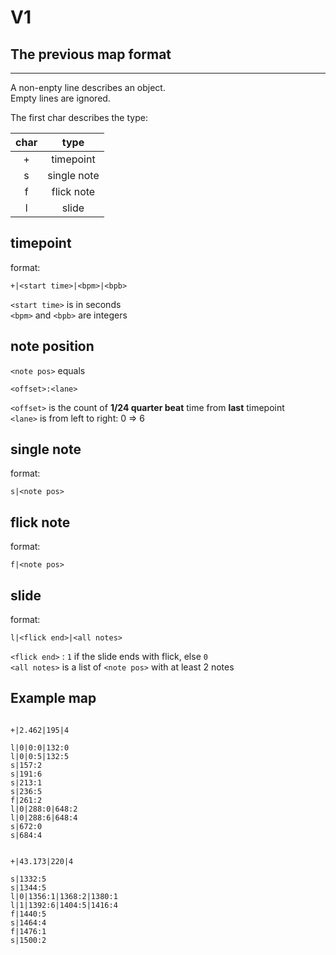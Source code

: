 
# V1

## The previous map format

---

A non-enpty line describes an object.  
Empty lines are ignored.

The first char describes the type:

| char  |    type     |
| :---: | :---------: |
|   +   |  timepoint  |
|   s   | single note |
|   f   | flick note  |
|   l   |    slide    |

## timepoint

format:
```
+|<start time>|<bpm>|<bpb>
```
`<start time>` is in seconds  
`<bpm>` and `<bpb>` are integers  

## note position
`<note pos>` equals
```
<offset>:<lane>
```
`<offset>` is the count of **1/24 quarter beat** time from **last** timepoint  
`<lane>` is from left to right: 0 => 6  

## single note

format:
```
s|<note pos>
```

## flick note

format:
```
f|<note pos>
```

## slide

format:
```
l|<flick end>|<all notes>
```
`<flick end>` : `1` if the slide ends with flick, else `0`  
`<all notes>` is a list of `<note pos>` with at least 2 notes  


## Example map

```

+|2.462|195|4

l|0|0:0|132:0
l|0|0:5|132:5
s|157:2
s|191:6
s|213:1
s|236:5
f|261:2
l|0|288:0|648:2
l|0|288:6|648:4
s|672:0
s|684:4


+|43.173|220|4

s|1332:5
s|1344:5
l|0|1356:1|1368:2|1380:1
l|1|1392:6|1404:5|1416:4
f|1440:5
s|1464:4
f|1476:1
s|1500:2

```